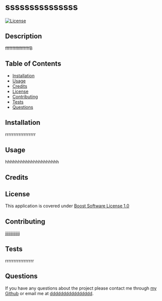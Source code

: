 # sssssssssssssss

[![License](https://img.shields.io/badge/License-Boost_1.0-lightblue.svg)](https://www.boost.org/LICENSE_1_0.txt)

## Description

fffffffffffffffffB

## Table of Contents

- [Installation](#installation)
- [Usage](#usage)
- [Credits](#credits)
- [License](#license)
- [Contributing](#contributing)
- [Tests](#tests)
- [Questions](#questions)

## Installation

rrrrrrrrrrrrrrrrrr

## Usage

hhhhhhhhhhhhhhhhhhhhh

## Credits



## License

This application is covered under [Boost Software License 1.0](https://www.boost.org/LICENSE_1_0.txt)

## Contributing

jjjjjjjjjjjjjj

## Tests

rrrrrrrrrrrrrrrrr

## Questions

If you have any questions about the project please contact me through [my Github](rrrrrrrrrrrrrr) or email me at [dddddddddddddddd](mailto:dddddddddddddddd).